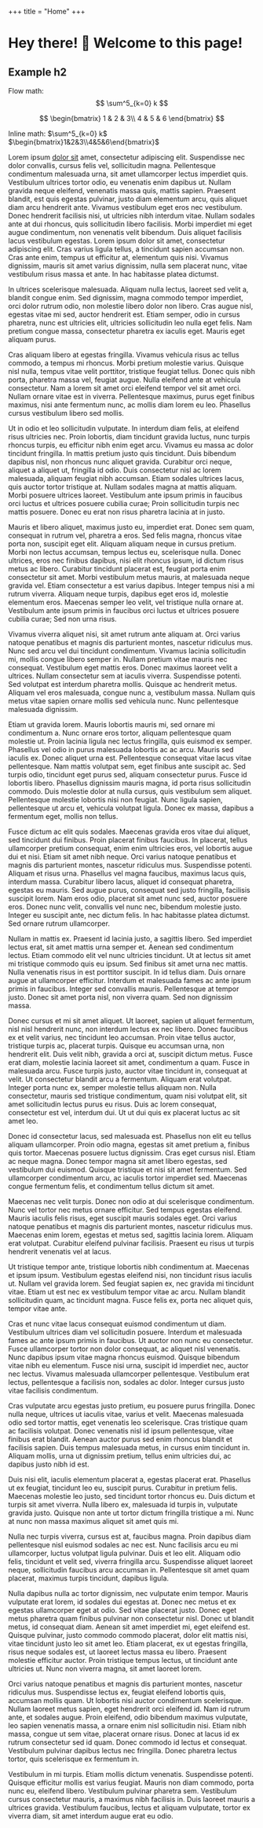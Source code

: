 +++
title = "Home"
+++

# Hey there! :wave: Welcome to this page!
## Example h2
Flow math:
$$
\sum^5_{k=0} k
$$

$$
\begin{bmatrix}
1 & 2 & 3\\
4 & 5 & 6
\end{bmatrix}
$$

Inline math: $\sum^5_{k=0} k$ $\begin{bmatrix}1&2&3\\4&5&6\end{bmatrix}$

Lorem ipsum [dolor sit](nowhere) amet, consectetur adipiscing elit. Suspendisse nec dolor convallis, cursus felis vel, sollicitudin magna. Pellentesque condimentum malesuada urna, sit amet ullamcorper lectus imperdiet quis. Vestibulum ultrices tortor odio, eu venenatis enim dapibus ut. Nullam gravida neque eleifend, venenatis massa quis, mattis sapien. Praesent blandit, est quis egestas pulvinar, justo diam elementum arcu, quis aliquet diam arcu hendrerit ante. Vivamus vestibulum eget eros nec vestibulum. Donec hendrerit facilisis nisi, ut ultricies nibh interdum vitae. Nullam sodales ante at dui rhoncus, quis sollicitudin libero facilisis. Morbi imperdiet mi eget augue condimentum, non venenatis velit bibendum. Duis aliquet facilisis lacus vestibulum egestas. Lorem ipsum dolor sit amet, consectetur adipiscing elit. Cras varius ligula tellus, a tincidunt sapien accumsan non. Cras ante enim, tempus ut efficitur at, elementum quis nisi. Vivamus dignissim, mauris sit amet varius dignissim, nulla sem placerat nunc, vitae vestibulum risus massa et ante. In hac habitasse platea dictumst.

In ultrices scelerisque malesuada. Aliquam nulla lectus, laoreet sed velit a, blandit congue enim. Sed dignissim, magna commodo tempor imperdiet, orci dolor rutrum odio, non molestie libero dolor non libero. Cras augue nisl, egestas vitae mi sed, auctor hendrerit est. Etiam semper, odio in cursus pharetra, nunc est ultricies elit, ultricies sollicitudin leo nulla eget felis. Nam pretium congue massa, consectetur pharetra ex iaculis eget. Mauris eget aliquam purus.

Cras aliquam libero at egestas fringilla. Vivamus vehicula risus ac tellus commodo, a tempus mi rhoncus. Morbi pretium molestie varius. Quisque nisl nulla, tempus vitae velit porttitor, tristique feugiat tellus. Donec quis nibh porta, pharetra massa vel, feugiat augue. Nulla eleifend ante at vehicula consectetur. Nam a lorem sit amet orci eleifend tempor vel sit amet orci. Nullam ornare vitae est in viverra. Pellentesque maximus, purus eget finibus maximus, nisi ante fermentum nunc, ac mollis diam lorem eu leo. Phasellus cursus vestibulum libero sed mollis.

Ut in odio et leo sollicitudin vulputate. In interdum diam felis, at eleifend risus ultricies nec. Proin lobortis, diam tincidunt gravida luctus, nunc turpis rhoncus turpis, eu efficitur nibh enim eget arcu. Vivamus eu massa ac dolor tincidunt fringilla. In mattis pretium justo quis tincidunt. Duis bibendum dapibus nisl, non rhoncus nunc aliquet gravida. Curabitur orci neque, aliquet a aliquet ut, fringilla id odio. Duis consectetur nisl ac lorem malesuada, aliquam feugiat nibh accumsan. Etiam sodales ultrices lacus, quis auctor tortor tristique at. Nullam sodales magna at mattis aliquam. Morbi posuere ultrices laoreet. Vestibulum ante ipsum primis in faucibus orci luctus et ultrices posuere cubilia curae; Proin sollicitudin turpis nec mattis posuere. Donec eu erat non risus pharetra lacinia at in justo.

Mauris et libero aliquet, maximus justo eu, imperdiet erat. Donec sem quam, consequat in rutrum vel, pharetra a eros. Sed felis magna, rhoncus vitae porta non, suscipit eget elit. Aliquam aliquam neque in cursus pretium. Morbi non lectus accumsan, tempus lectus eu, scelerisque nulla. Donec ultrices, eros nec finibus dapibus, nisi elit rhoncus ipsum, id dictum risus metus ac libero. Curabitur tincidunt placerat est, feugiat porta enim consectetur sit amet. Morbi vestibulum metus mauris, at malesuada neque gravida vel. Etiam consectetur a est varius dapibus. Integer tempus nisi a mi rutrum viverra. Aliquam neque turpis, dapibus eget eros id, molestie elementum eros. Maecenas semper leo velit, vel tristique nulla ornare at. Vestibulum ante ipsum primis in faucibus orci luctus et ultrices posuere cubilia curae; Sed non urna risus.

Vivamus viverra aliquet nisi, sit amet rutrum ante aliquam at. Orci varius natoque penatibus et magnis dis parturient montes, nascetur ridiculus mus. Nunc sed arcu vel dui tincidunt condimentum. Vivamus lacinia sollicitudin mi, mollis congue libero semper in. Nullam pretium vitae mauris nec consequat. Vestibulum eget mattis eros. Donec maximus laoreet velit a ultrices. Nullam consectetur sem at iaculis viverra. Suspendisse potenti. Sed volutpat est interdum pharetra mollis. Quisque ac hendrerit metus. Aliquam vel eros malesuada, congue nunc a, vestibulum massa. Nullam quis metus vitae sapien ornare mollis sed vehicula nunc. Nunc pellentesque malesuada dignissim.

Etiam ut gravida lorem. Mauris lobortis mauris mi, sed ornare mi condimentum a. Nunc ornare eros tortor, aliquam pellentesque quam molestie ut. Proin lacinia ligula nec lectus fringilla, quis euismod ex semper. Phasellus vel odio in purus malesuada lobortis ac ac arcu. Mauris sed iaculis ex. Donec aliquet urna est. Pellentesque consequat vitae lacus vitae pellentesque. Nam mattis volutpat sem, eget finibus ante suscipit ac. Sed turpis odio, tincidunt eget purus sed, aliquam consectetur purus. Fusce id lobortis libero. Phasellus dignissim mauris magna, id porta risus sollicitudin commodo. Duis molestie dolor at nulla cursus, quis vestibulum sem aliquet. Pellentesque molestie lobortis nisi non feugiat. Nunc ligula sapien, pellentesque ut arcu et, vehicula volutpat ligula. Donec ex massa, dapibus a fermentum eget, mollis non tellus.

Fusce dictum ac elit quis sodales. Maecenas gravida eros vitae dui aliquet, sed tincidunt dui finibus. Proin placerat finibus faucibus. In placerat, tellus ullamcorper pretium consequat, enim enim ultricies eros, vel lobortis augue dui et nisi. Etiam sit amet nibh neque. Orci varius natoque penatibus et magnis dis parturient montes, nascetur ridiculus mus. Suspendisse potenti. Aliquam et risus urna. Phasellus vel magna faucibus, maximus lacus quis, interdum massa. Curabitur libero lacus, aliquet id consequat pharetra, egestas eu mauris. Sed augue purus, consequat sed justo fringilla, facilisis suscipit lorem. Nam eros odio, placerat sit amet nunc sed, auctor posuere eros. Donec nunc velit, convallis vel nunc nec, bibendum molestie justo. Integer eu suscipit ante, nec dictum felis. In hac habitasse platea dictumst. Sed ornare rutrum ullamcorper.

Nullam in mattis ex. Praesent id lacinia justo, a sagittis libero. Sed imperdiet lectus erat, sit amet mattis urna semper et. Aenean sed condimentum lectus. Etiam commodo elit vel nunc ultricies tincidunt. Ut at lectus sit amet mi tristique commodo quis eu ipsum. Sed finibus sit amet urna nec mattis. Nulla venenatis risus in est porttitor suscipit. In id tellus diam. Duis ornare augue at ullamcorper efficitur. Interdum et malesuada fames ac ante ipsum primis in faucibus. Integer sed convallis mauris. Pellentesque at tempor justo. Donec sit amet porta nisl, non viverra quam. Sed non dignissim massa.

Donec cursus et mi sit amet aliquet. Ut laoreet, sapien ut aliquet fermentum, nisl nisl hendrerit nunc, non interdum lectus ex nec libero. Donec faucibus ex et velit varius, nec tincidunt leo accumsan. Proin vitae tellus auctor, tristique turpis ac, placerat turpis. Quisque eu accumsan urna, non hendrerit elit. Duis velit nibh, gravida a orci at, suscipit dictum metus. Fusce erat diam, molestie lacinia laoreet sit amet, condimentum a quam. Fusce in malesuada arcu. Fusce turpis justo, auctor vitae tincidunt in, consequat at velit. Ut consectetur blandit arcu a fermentum. Aliquam erat volutpat. Integer porta nunc ex, semper molestie tellus aliquam non. Nulla consectetur, mauris sed tristique condimentum, quam nisi volutpat elit, sit amet sollicitudin lectus purus eu risus. Duis ac lorem consequat, consectetur est vel, interdum dui. Ut ut dui quis ex placerat luctus ac sit amet leo.

Donec id consectetur lacus, sed malesuada est. Phasellus non elit eu tellus aliquam ullamcorper. Proin odio magna, egestas sit amet pretium a, finibus quis tortor. Maecenas posuere luctus dignissim. Cras eget cursus nisl. Etiam ac neque magna. Donec tempor magna sit amet libero egestas, sed vestibulum dui euismod. Quisque tristique et nisi sit amet fermentum. Sed ullamcorper condimentum arcu, ac iaculis tortor imperdiet sed. Maecenas congue fermentum felis, et condimentum tellus dictum sit amet.

Maecenas nec velit turpis. Donec non odio at dui scelerisque condimentum. Nunc vel tortor nec metus ornare efficitur. Sed tempus egestas eleifend. Mauris iaculis felis risus, eget suscipit mauris sodales eget. Orci varius natoque penatibus et magnis dis parturient montes, nascetur ridiculus mus. Maecenas enim lorem, egestas et metus sed, sagittis lacinia lorem. Aliquam erat volutpat. Curabitur eleifend pulvinar facilisis. Praesent eu risus ut turpis hendrerit venenatis vel at lacus.

Ut tristique tempor ante, tristique lobortis nibh condimentum at. Maecenas et ipsum ipsum. Vestibulum egestas eleifend nisi, non tincidunt risus iaculis ut. Nullam vel gravida lorem. Sed feugiat sapien ex, nec gravida mi tincidunt vitae. Etiam ut est nec ex vestibulum tempor vitae ac arcu. Nullam blandit sollicitudin quam, ac tincidunt magna. Fusce felis ex, porta nec aliquet quis, tempor vitae ante.

Cras et nunc vitae lacus consequat euismod condimentum ut diam. Vestibulum ultrices diam vel sollicitudin posuere. Interdum et malesuada fames ac ante ipsum primis in faucibus. Ut auctor non nunc eu consectetur. Fusce ullamcorper tortor non dolor consequat, ac aliquet nisl venenatis. Nunc dapibus ipsum vitae magna rhoncus euismod. Quisque bibendum vitae nibh eu elementum. Fusce nisi urna, suscipit id imperdiet nec, auctor nec lectus. Vivamus malesuada ullamcorper pellentesque. Vestibulum erat lectus, pellentesque a facilisis non, sodales ac dolor. Integer cursus justo vitae facilisis condimentum.

Cras vulputate arcu egestas justo pretium, eu posuere purus fringilla. Donec nulla neque, ultrices ut iaculis vitae, varius et velit. Maecenas malesuada odio sed tortor mattis, eget venenatis leo scelerisque. Cras tristique quam ac facilisis volutpat. Donec venenatis nisl id ipsum pellentesque, vitae finibus erat blandit. Aenean auctor purus sed enim rhoncus blandit et facilisis sapien. Duis tempus malesuada metus, in cursus enim tincidunt in. Aliquam mollis, urna ut dignissim pretium, tellus enim ultricies dui, ac dapibus justo nibh id est.

Duis nisi elit, iaculis elementum placerat a, egestas placerat erat. Phasellus ut ex feugiat, tincidunt leo eu, suscipit purus. Curabitur in pretium felis. Maecenas molestie leo justo, sed tincidunt tortor rhoncus eu. Duis dictum et turpis sit amet viverra. Nulla libero ex, malesuada id turpis in, vulputate gravida justo. Quisque non ante ut tortor dictum fringilla tristique a mi. Nunc at nunc non massa maximus aliquet sit amet quis mi.

Nulla nec turpis viverra, cursus est at, faucibus magna. Proin dapibus diam pellentesque nisl euismod sodales ac nec est. Nunc facilisis arcu eu mi ullamcorper, luctus volutpat ligula pulvinar. Duis et leo elit. Aliquam odio felis, tincidunt et velit sed, viverra fringilla arcu. Suspendisse aliquet laoreet neque, sollicitudin faucibus arcu accumsan in. Pellentesque sit amet quam placerat, maximus turpis tincidunt, dapibus ligula.

Nulla dapibus nulla ac tortor dignissim, nec vulputate enim tempor. Mauris vulputate erat lorem, id sodales dui egestas at. Donec nec metus et ex egestas ullamcorper eget at odio. Sed vitae placerat justo. Donec eget metus pharetra quam finibus pulvinar non consectetur nisl. Donec ut blandit metus, id consequat diam. Aenean sit amet imperdiet mi, eget eleifend est. Quisque pulvinar, justo commodo commodo placerat, dolor elit mattis nisi, vitae tincidunt justo leo sit amet leo. Etiam placerat, ex ut egestas fringilla, risus neque sodales est, ut laoreet lectus massa eu libero. Praesent molestie efficitur auctor. Proin tristique tempus lectus, ut tincidunt ante ultricies ut. Nunc non viverra magna, sit amet laoreet lorem.

Orci varius natoque penatibus et magnis dis parturient montes, nascetur ridiculus mus. Suspendisse lectus ex, feugiat eleifend lobortis quis, accumsan mollis quam. Ut lobortis nisi auctor condimentum scelerisque. Nullam laoreet metus sapien, eget hendrerit orci eleifend id. Nam id rutrum ante, et sodales augue. Proin eleifend, odio bibendum maximus vulputate, leo sapien venenatis massa, a ornare enim nisl sollicitudin nisi. Etiam nibh massa, congue ut sem vitae, placerat ornare risus. Donec at lacus id ex rutrum consectetur sed id quam. Donec commodo id lectus et consequat. Vestibulum pulvinar dapibus lectus nec fringilla. Donec pharetra lectus tortor, quis scelerisque ex fermentum in.

Vestibulum in mi turpis. Etiam mollis dictum venenatis. Suspendisse potenti. Quisque efficitur mollis est varius feugiat. Mauris non diam commodo, porta nunc eu, eleifend libero. Vestibulum pulvinar pharetra sem. Vestibulum cursus consectetur mauris, a maximus nibh facilisis in. Duis laoreet mauris a ultrices gravida. Vestibulum faucibus, lectus et aliquam vulputate, tortor ex viverra diam, sit amet interdum augue erat eu odio.
